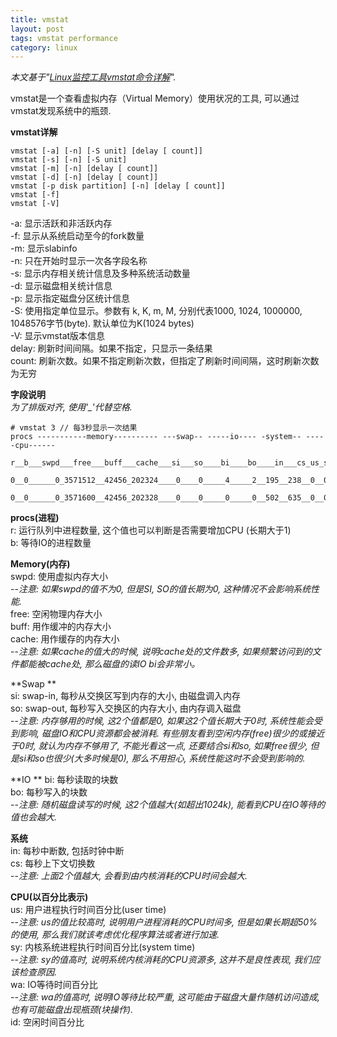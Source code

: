 ```yaml
---
title: vmstat
layout: post
tags: vmstat performance
category: linux
---
```


*本文基于"[Linux监控工具vmstat命令详解](http://www.opsers.org/base/linux-monitoring-tools-vmstat-command-explanation.html)".*

vmstat是一个查看虚拟内存（Virtual Memory）使用状况的工具, 可以通过vmstat发现系统中的瓶颈.

**vmstat详解**

    vmstat [-a] [-n] [-S unit] [delay [ count]]
    vmstat [-s] [-n] [-S unit]
    vmstat [-m] [-n] [delay [ count]]
    vmstat [-d] [-n] [delay [ count]]
    vmstat [-p disk partition] [-n] [delay [ count]]
    vmstat [-f]
    vmstat [-V]

-a: 显示活跃和非活跃内存  
-f: 显示从系统启动至今的fork数量  
-m: 显示slabinfo  
-n: 只在开始时显示一次各字段名称  
-s: 显示内存相关统计信息及多种系统活动数量  
-d: 显示磁盘相关统计信息  
-p: 显示指定磁盘分区统计信息  
-S: 使用指定单位显示。参数有 k, K, m, M, 分别代表1000, 1024, 1000000, 1048576字节(byte). 默认单位为K(1024 bytes)  
-V: 显示vmstat版本信息  
delay: 刷新时间间隔。如果不指定，只显示一条结果  
count: 刷新次数。如果不指定刷新次数，但指定了刷新时间间隔，这时刷新次数为无穷 

**字段说明**  
*为了排版对齐, 使用'_'代替空格.*

    # vmstat 3 // 每3秒显示一次结果  
    procs -----------memory---------- ---swap-- -----io---- -system-- -----cpu------  
     r__b___swpd___free___buff___cache___si___so____bi____bo____in___cs_us_sy_id_wa_st  
     0__0______0_3571512__42456_202324____0____0_____4_____2__195__238__0__0_99__0__0  
     0__0______0_3571600__42456_202328____0____0_____0_____0__502__635__0__0_100__0__0  

**procs(进程)**  
r: 运行队列中进程数量, 这个值也可以判断是否需要增加CPU (长期大于1)  
b: 等待IO的进程数量  

**Memory(内存)**  
swpd: 使用虚拟内存大小  
--*注意: 如果swpd的值不为0, 但是SI, SO的值长期为0, 这种情况不会影响系统性能.*  
free: 空闲物理内存大小  
buff: 用作缓冲的内存大小  
cache: 用作缓存的内存大小  
--*注意: 如果cache的值大的时候, 说明cache处的文件数多, 如果频繁访问到的文件都能被cache处, 那么磁盘的读IO bi会非常小。*  

**Swap **  
si: swap-in, 每秒从交换区写到内存的大小, 由磁盘调入内存  
so: swap-out, 每秒写入交换区的内存大小, 由内存调入磁盘    
--*注意: 内存够用的时候, 这2个值都是0, 如果这2个值长期大于0时, 系统性能会受到影响, 磁盘IO和CPU资源都会被消耗. 有些朋友看到空闲内存(free)很少的或接近于0时, 就认为内存不够用了, 不能光看这一点, 还要结合si和so, 如果free很少, 但是si和so也很少(大多时候是0), 那么不用担心, 系统性能这时不会受到影响的.*  

**IO ** 
bi: 每秒读取的块数  
bo: 每秒写入的块数  
--*注意: 随机磁盘读写的时候, 这2个值越大(如超出1024k), 能看到CPU在IO等待的值也会越大.*

**系统**  
in: 每秒中断数, 包括时钟中断  
cs: 每秒上下文切换数  
--*注意: 上面2个值越大, 会看到由内核消耗的CPU时间会越大.*

**CPU(以百分比表示)**  
us: 用户进程执行时间百分比(user time)  
--*注意: us的值比较高时, 说明用户进程消耗的CPU时间多, 但是如果长期超50%的使用, 那么我们就该考虑优化程序算法或者进行加速.*  
sy: 内核系统进程执行时间百分比(system time)  
--*注意: sy的值高时, 说明系统内核消耗的CPU资源多, 这并不是良性表现, 我们应该检查原因.*  
wa: IO等待时间百分比  
--*注意: wa的值高时, 说明IO等待比较严重, 这可能由于磁盘大量作随机访问造成, 也有可能磁盘出现瓶颈(块操作).*  
id: 空闲时间百分比




